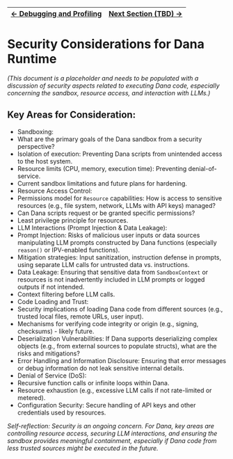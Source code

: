 | [← Debugging and Profiling](./debugging_profiling.md) | [Next Section (TBD) →](../README.md) |
|---|---|

# Security Considerations for Dana Runtime

*(This document is a placeholder and needs to be populated with a discussion of security aspects related to executing Dana code, especially concerning the sandbox, resource access, and interaction with LLMs.)*

## Key Areas for Consideration:

* Sandboxing:
 * What are the primary goals of the Dana sandbox from a security perspective?
 * Isolation of execution: Preventing Dana scripts from unintended access to the host system.
 * Resource limits (CPU, memory, execution time): Preventing denial-of-service.
 * Current sandbox limitations and future plans for hardening.
* Resource Access Control:
 * Permissions model for `Resource` capabilities: How is access to sensitive resources (e.g., file system, network, LLMs with API keys) managed?
 * Can Dana scripts request or be granted specific permissions?
 * Least privilege principle for resources.
* LLM Interactions (Prompt Injection & Data Leakage):
 * Prompt Injection: Risks of malicious user inputs or data sources manipulating LLM prompts constructed by Dana functions (especially `reason()` or IPV-enabled functions).
 * Mitigation strategies: Input sanitization, instruction defense in prompts, using separate LLM calls for untrusted data vs. instructions.
 * Data Leakage: Ensuring that sensitive data from `SandboxContext` or resources is not inadvertently included in LLM prompts or logged outputs if not intended.
 * Context filtering before LLM calls.
* Code Loading and Trust:
 * Security implications of loading Dana code from different sources (e.g., trusted local files, remote URLs, user input).
 * Mechanisms for verifying code integrity or origin (e.g., signing, checksums) - likely future.
* Deserialization Vulnerabilities: If Dana supports deserializing complex objects (e.g., from external sources to populate structs), what are the risks and mitigations?
* Error Handling and Information Disclosure: Ensuring that error messages or debug information do not leak sensitive internal details.
* Denial of Service (DoS):
 * Recursive function calls or infinite loops within Dana.
 * Resource exhaustion (e.g., excessive LLM calls if not rate-limited or metered).
* Configuration Security: Secure handling of API keys and other credentials used by resources.

*Self-reflection: Security is an ongoing concern. For Dana, key areas are controlling resource access, securing LLM interactions, and ensuring the sandbox provides meaningful containment, especially if Dana code from less trusted sources might be executed in the future.*
